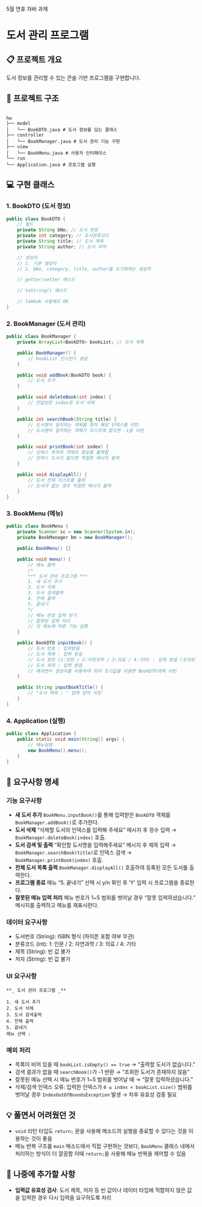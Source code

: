 5월 연휴 자바 과제
# 도서 관리 프로그램

## 📋 프로젝트 개요
도서 정보를 관리할 수 있는 콘솔 기반 프로그램을 구현합니다.

## 📁 프로젝트 구조
```

hw
├── model
│   └── BookDTO.java # 도서 정보를 담는 클래스
├── controller
│   └── BookManager.java # 도서 관리 기능 구현
├── view
│   └── BookMenu.java # 사용자 인터페이스
└── run
└── Application.java # 프로그램 실행

````

## 💻 구현 클래스

### 1. BookDTO (도서 정보)
```java
public class BookDTO {
    // 필드
    private String bNo; // 도서 번호
    private int category; // 도서분류코드
    private String title; // 도서 제목
    private String author; // 도서 저자

    // 생성자
    // 1. 기본 생성자
    // 2. bNo, category, title, author를 초기화하는 생성자

    // getter/setter 메소드

    // toString() 메소드

    // lombok 사용해도 OK
}
````

### 2. BookManager (도서 관리)

```java
public class BookManager {
    private ArrayList<BookDTO> bookList; // 도서 목록

    public BookManager() {
        // bookList 인스턴스 생성
    }

    public void addBook(BookDTO book) {
        // 도서 추가
    }

    public void deleteBook(int index) {
        // 전달받은 index로 도서 삭제
    }

    public int searchBook(String title) {
        // 도서명이 일치하는 객체를 찾아 해당 인덱스를 리턴
        // 도서명이 일치하는 객체가 리스트에 없으면 -1을 리턴
    }

    public void printBook(int index) {
        // 인덱스 위치의 객체의 정보를 출력함
        // 인덱스 도서가 없으면 적절한 메시지 출력
    }

    public void displayAll() {
        // 도서 전체 리스트를 출력
        // 도서가 없는 경우 적절한 메시지 출력
    }
}
```

### 3. BookMenu (메뉴)

```java
public class BookMenu {
    private Scanner sc = new Scanner(System.in);
    private BookManager bm = new BookManager();

    public BookMenu() {}

    public void menu() {
        // 메뉴 출력
        /*
        *** 도서 관리 프로그램 ***
        1. 새 도서 추가
        2. 도서 삭제
        3. 도서 검색출력
        4. 전체 출력
        5. 끝내기
        */
        // 메뉴 번호 입력 받기
        // 잘못된 입력 처리
        // 각 메뉴에 따른 기능 실행
    }

    public BookDTO inputBook() {
        // 도서 번호 : 입력받음
        // 도서 제목 : 입력 받음
        // 도서 장르 (1:인문 / 2:자연과학 / 3:의료 / 4:기타) : 입력 받음 (숫자로)
        // 도서 저자 : 입력 받음
        // 매개변수 생성자를 이용하여 위의 초기값을 이용한 BookDTO객체 리턴
    }

    public String inputBookTitle() {
        // "도서 제목 : " 입력 받아 리턴
    }
}
```

### 4. Application (실행)

```java
public class Application {
    public static void main(String[] args) {
        // 메뉴실행
        new BookMenu().menu();
    }
}
```

## 📑 요구사항 명세

### 기능 요구사항

* **새 도서 추가**
  `BookMenu.inputBook()`를 통해 입력받은 `BookDTO` 객체를 `BookManager.addBook()`로 추가한다.
* **도서 삭제**
  “삭제할 도서의 인덱스를 입력해 주세요” 메시지 후 정수 입력 → `BookManager.deleteBook(index)` 호출.
* **도서 검색 및 출력**
  “확인할 도서명을 입력해주세요” 메시지 후 제목 입력 → `BookManager.searchBook(title)`로 인덱스 검색 → `BookManager.printBook(index)` 호출.
* **전체 도서 목록 출력**
  `BookManager.displayAll()` 호출하여 등록된 모든 도서를 출력한다.
* **프로그램 종료**
  메뉴 “5. 끝내기” 선택 시 y/n 확인 후 ‘Y’ 입력 시 프로그램을 종료한다.
* **잘못된 메뉴 입력 처리**
  메뉴 번호가 1\~5 범위를 벗어날 경우 “잘못 입력하셨습니다.” 메시지를 출력하고 메뉴를 재표시한다.

### 데이터 요구사항

* 도서번호 (String): ISBN 형식 (하이픈 포함 여부 무관)
* 분류코드 (int): 1: 인문 / 2: 자연과학 / 3: 의료 / 4: 기타
* 제목 (String): 빈 값 불가
* 저자 (String): 빈 값 불가

### UI 요구사항

```
**_ 도서 관리 프로그램 _**

1. 새 도서 추가  
2. 도서 삭제  
3. 도서 검색출력  
4. 전체 출력  
5. 끝내기  
메뉴 선택 : 
```

### 예외 처리

* 목록이 비어 있을 때 `bookList.isEmpty() == true` → “출력할 도서가 없습니다.”
* 검색 결과가 없을 때 `searchBook()`가 -1 반환 → “조회한 도서가 존재하지 않음”
* 잘못된 메뉴 선택 시 메뉴 번호가 1\~5 범위를 벗어날 때 → “잘못 입력하셨습니다.”
* 삭제/검색 인덱스 오류: 입력한 인덱스가 `0 ≤ index < bookList.size()` 범위를 벗어날 경우 `IndexOutOfBoundsException` 발생 → 차후 유효성 검증 필요

## 💡 풀면서 어려웠던 것

* `void` 리턴 타입도 `return;` 문을 사용해 메소드의 실행을 종료할 수 있다는 것을 이용하는 것이 좋음
* 메뉴 반복 구조를 `main` 메소드에서 직접 구현하는 것보다, `BookMenu` 클래스 내에서 처리하는 방식이 더 깔끔함 이때 `return;`을 사용해 메뉴 반복을 제어할 수 있음

## 🔧 나중에 추가할 사항

* **입력값 유효성 검사**: 도서 제목, 저자 등 빈 값이나 데이터 타입에 적합하지 않은 값을 입력한 경우 다시 입력을 요구하도록 처리
